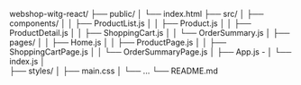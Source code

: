 webshop-witg-react/
├── public/
│   └── index.html
├── src/
│   ├── components/
│   │   ├── ProductList.js
│   │   ├── Product.js
│   │   ├── ProductDetail.js
│   │   ├── ShoppingCart.js
│   │   └── OrderSummary.js
│   ├── pages/
│   │   ├── Home.js
│   │   ├── ProductPage.js
│   │   ├── ShoppingCartPage.js
│   │   └── OrderSummaryPage.js
│   ├── App.js -
│   └── index.js
│  
├── styles/
│   ├── main.css
│   └── ...
└── README.md